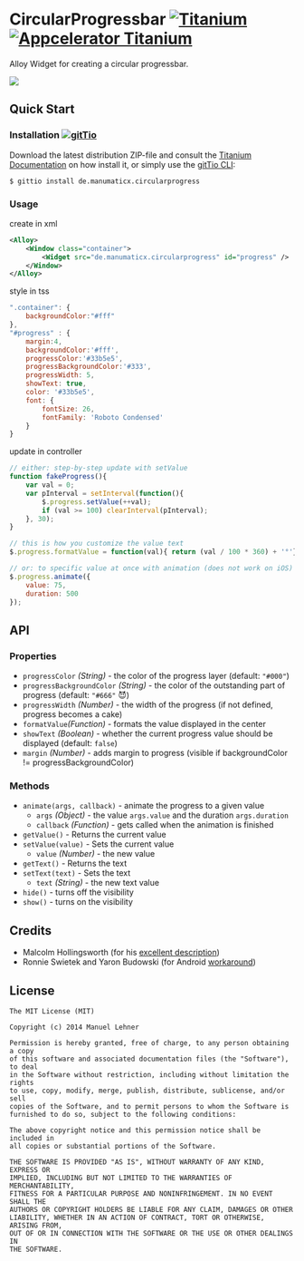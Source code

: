 # CircularProgressbar [![Titanium](http://www-static.appcelerator.com/badges/titanium-git-badge-sq.png)](http://www.appcelerator.com/titanium/) [![Appcelerator Titanium](http://www-static.appcelerator.com/badges/alloy-git-badge-sq.png)](http://www.appcelerator.com/alloy/)

Alloy Widget for creating a circular progressbar.

![](circularprogress.gif)

## Quick Start

### Installation [![gitTio](http://gitt.io/badge.png)](http://gitt.io/component/de.manumaticx.circularprogress)
Download the latest distribution ZIP-file and consult the [Titanium Documentation](http://docs.appcelerator.com/titanium/latest/#!/guide/Using_a_Module) on how install it, or simply use the [gitTio CLI](http://gitt.io/cli):

`$ gittio install de.manumaticx.circularprogress`

### Usage

create in xml
```xml
<Alloy>
	<Window class="container">
		<Widget src="de.manumaticx.circularprogress" id="progress" />
	</Window>
</Alloy>
```

style in tss
```javascript
".container": {
	backgroundColor:"#fff"
},
"#progress" : {
	margin:4,
	backgroundColor:'#fff',
	progressColor:'#33b5e5',
	progressBackgroundColor:'#333',
	progressWidth: 5,
	showText: true,
	color: '#33b5e5',
	font: {
		fontSize: 26,
		fontFamily: 'Roboto Condensed'
	}
}

```

update in controller
```javascript
// either: step-by-step update with setValue
function fakeProgress(){
    var val = 0;
    var pInterval = setInterval(function(){
        $.progress.setValue(++val);
        if (val >= 100) clearInterval(pInterval);
    }, 30);
}

// this is how you customize the value text
$.progress.formatValue = function(val){ return (val / 100 * 360) + '°'};

// or: to specific value at once with animation (does not work on iOS)
$.progress.animate({
	value: 75,
	duration: 500
});
```

## API
### Properties
* `progressColor` _(String)_ - the color of the progress layer (default: `"#000"`)
* `progressBackgroundColor` _(String)_ - the color of the outstanding part of progress (default: `"#666"` 😈)
* `progressWidth` _(Number)_ - the width of the progress (if not defined, progress becomes a cake)
* `formatValue`_(Function)_ - formats the value displayed in the center
* `showText` _(Boolean)_ - whether the current progress value should be displayed (default: `false`)
* `margin` _(Number)_ - adds margin to progress (visible if backgroundColor != progressBackgroundColor)

### Methods
* `animate(args, callback)` - animate the progress to a given value
	* `args` _(Object)_ - the value `args.value` and the duration `args.duration`
	* `callback` _(Function)_ - gets called when the animation is finished
* `getValue()` - Returns the current value
* `setValue(value)` - Sets the current value
	* `value` _(Number)_ - the new value
* `getText()` - Returns the text
* `setText(text)` - Sets the text
	* `text` _(String)_ - the new text value
* `hide()` - turns off the visibility
* `show()` - turns on the visibility

## Credits

* Malcolm Hollingsworth (for his [excellent description](http://developer.appcelerator.com/question/154274/is-there-a-way-to-create-circular-progress-bar#answer-265134))
* Ronnie Swietek and Yaron Budowski (for Android [workaround](http://developer.appcelerator.com/question/154274/is-there-a-way-to-create-circular-progress-bar#answer-276757))

## License

    The MIT License (MIT)

    Copyright (c) 2014 Manuel Lehner

    Permission is hereby granted, free of charge, to any person obtaining a copy
    of this software and associated documentation files (the "Software"), to deal
    in the Software without restriction, including without limitation the rights
    to use, copy, modify, merge, publish, distribute, sublicense, and/or sell
    copies of the Software, and to permit persons to whom the Software is
    furnished to do so, subject to the following conditions:

    The above copyright notice and this permission notice shall be included in
    all copies or substantial portions of the Software.

    THE SOFTWARE IS PROVIDED "AS IS", WITHOUT WARRANTY OF ANY KIND, EXPRESS OR
    IMPLIED, INCLUDING BUT NOT LIMITED TO THE WARRANTIES OF MERCHANTABILITY,
    FITNESS FOR A PARTICULAR PURPOSE AND NONINFRINGEMENT. IN NO EVENT SHALL THE
    AUTHORS OR COPYRIGHT HOLDERS BE LIABLE FOR ANY CLAIM, DAMAGES OR OTHER
    LIABILITY, WHETHER IN AN ACTION OF CONTRACT, TORT OR OTHERWISE, ARISING FROM,
    OUT OF OR IN CONNECTION WITH THE SOFTWARE OR THE USE OR OTHER DEALINGS IN
    THE SOFTWARE.
